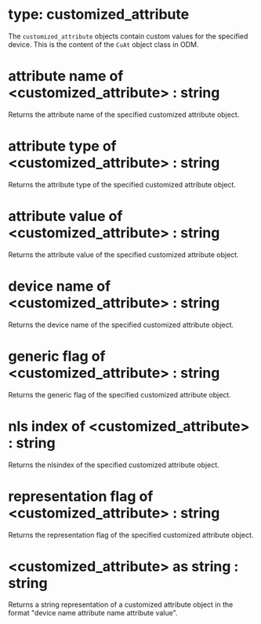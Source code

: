 # type: customized_attribute

The `customized_attribute` objects contain custom values for the specified device. This is the content of the `CuAt` object class in ODM.

# attribute name of &lt;customized_attribute&gt; : string

Returns the attribute name of the specified customized attribute object.

# attribute type of &lt;customized_attribute&gt; : string

Returns the attribute type of the specified customized attribute object.

# attribute value of &lt;customized_attribute&gt; : string

Returns the attribute value of the specified customized attribute object.

# device name of &lt;customized_attribute&gt; : string

Returns the device name of the specified customized attribute object.

# generic flag of &lt;customized_attribute&gt; : string

Returns the generic flag of the specified customized attribute object.

# nls index of &lt;customized_attribute&gt; : string

Returns the nlsindex of the specified customized attribute object.

# representation flag of &lt;customized_attribute&gt; : string

Returns the representation flag of the specified customized attribute object.

# &lt;customized_attribute&gt; as string : string

Returns a string representation of a customized attribute object in the format "device name attribute name attribute value".
